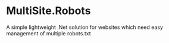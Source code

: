 # MultiSite.Robots
A simple lightweight .Net solution for websites which need easy management of multiple robots.txt

